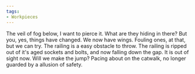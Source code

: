 ```yaml
---
tags:
- Workpieces
---
```


The veil of fog below, I want to pierce it. What are they hiding in there?
But you, yes, things have changed. We now have wings. Fouling ones, at that, but we can try.
The railing is a easy obstacle to throw. 
The railing is ripped out of it's aged sockets and bolts, and now falling down the gap.
It is out of sight now. 
Will we make the jump?
Pacing about on the catwalk, no longer guarded by a allusion of safety.
